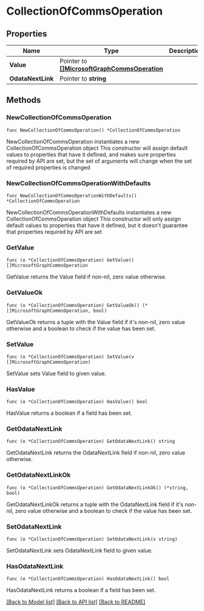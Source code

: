 # CollectionOfCommsOperation

## Properties

Name | Type | Description | Notes
------------ | ------------- | ------------- | -------------
**Value** | Pointer to [**[]MicrosoftGraphCommsOperation**](MicrosoftGraphCommsOperation.md) |  | [optional] 
**OdataNextLink** | Pointer to **string** |  | [optional] 

## Methods

### NewCollectionOfCommsOperation

`func NewCollectionOfCommsOperation() *CollectionOfCommsOperation`

NewCollectionOfCommsOperation instantiates a new CollectionOfCommsOperation object
This constructor will assign default values to properties that have it defined,
and makes sure properties required by API are set, but the set of arguments
will change when the set of required properties is changed

### NewCollectionOfCommsOperationWithDefaults

`func NewCollectionOfCommsOperationWithDefaults() *CollectionOfCommsOperation`

NewCollectionOfCommsOperationWithDefaults instantiates a new CollectionOfCommsOperation object
This constructor will only assign default values to properties that have it defined,
but it doesn't guarantee that properties required by API are set

### GetValue

`func (o *CollectionOfCommsOperation) GetValue() []MicrosoftGraphCommsOperation`

GetValue returns the Value field if non-nil, zero value otherwise.

### GetValueOk

`func (o *CollectionOfCommsOperation) GetValueOk() (*[]MicrosoftGraphCommsOperation, bool)`

GetValueOk returns a tuple with the Value field if it's non-nil, zero value otherwise
and a boolean to check if the value has been set.

### SetValue

`func (o *CollectionOfCommsOperation) SetValue(v []MicrosoftGraphCommsOperation)`

SetValue sets Value field to given value.

### HasValue

`func (o *CollectionOfCommsOperation) HasValue() bool`

HasValue returns a boolean if a field has been set.

### GetOdataNextLink

`func (o *CollectionOfCommsOperation) GetOdataNextLink() string`

GetOdataNextLink returns the OdataNextLink field if non-nil, zero value otherwise.

### GetOdataNextLinkOk

`func (o *CollectionOfCommsOperation) GetOdataNextLinkOk() (*string, bool)`

GetOdataNextLinkOk returns a tuple with the OdataNextLink field if it's non-nil, zero value otherwise
and a boolean to check if the value has been set.

### SetOdataNextLink

`func (o *CollectionOfCommsOperation) SetOdataNextLink(v string)`

SetOdataNextLink sets OdataNextLink field to given value.

### HasOdataNextLink

`func (o *CollectionOfCommsOperation) HasOdataNextLink() bool`

HasOdataNextLink returns a boolean if a field has been set.


[[Back to Model list]](../README.md#documentation-for-models) [[Back to API list]](../README.md#documentation-for-api-endpoints) [[Back to README]](../README.md)


